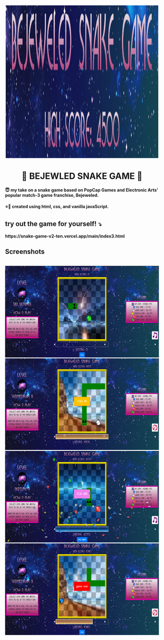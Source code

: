 <p align='center'>
<img src='/assets/readme/title.png' alt='title' height='500px' width='500px' />
</p>

<h1 align='center'>💎 BEJEWLED SNAKE GAME 🐍</h1>

<h4>😇 my take on a snake game based on PopCap Games and Electronic Arts' popular match-3 game franchise, Bejeweled.</h3>
<h4>⭐💫 created using html, css, and vanilla javaScript.</h3>
<h2> try out the game for yourself! ⤵️</h2>
<h4>https://snake-game-v2-ten.vercel.app/main/index3.html</h4>

<h2>Screenshots</h2>

</br>

<img src='/assets/readme/startScreen.png' alt='title' height='300px' />
<img src='/assets/readme/levelUp.png' alt='title' height='300px' />
<img src='/assets/readme/wonGame.png' alt='title' height='300px' />
<img src='/assets/readme/gameOver.png' alt='title' height='300px' />
